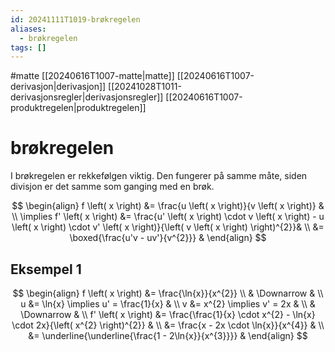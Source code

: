 ```yaml
---
id: 20241111T1019-brøkregelen
aliases:
  - brøkregelen
tags: []
---
```


#matte [[20240616T1007-matte|matte]] [[20240616T1007-derivasjon|derivasjon]] [[20241028T1011-derivasjonsregler|derivasjonsregler]] [[20240616T1007-produktregelen|produktregelen]]

# brøkregelen

I brøkregelen er rekkefølgen viktig. Den fungerer på samme måte, siden divisjon er det samme som ganging med en brøk.

$$
\begin{align}
    f \left( x \right) &= \frac{u \left( x \right)}{v \left( x \right)} & \\
    \implies f' \left( x \right) &= \frac{u' \left( x \right) \cdot v \left( x \right) - u \left( x \right) \cdot v' \left( x \right)}{\left( v \left( x \right) \right)^{2}}& \\
    &= \boxed{\frac{u'v - uv'}{v^{2}}} &
\end{align}
$$

## Eksempel 1

$$
\begin{align}
    f \left( x \right) &= \frac{\ln{x}}{x^{2}} \\
    & \Downarrow & \\
    u &= \ln{x} \implies u' = \frac{1}{x} & \\
    v &= x^{2} \implies v' = 2x & \\
    & \Downarrow & \\
    f' \left( x \right) &= \frac{\frac{1}{x} \cdot x^{2} - \ln{x} \cdot 2x}{\left( x^{2} \right)^{2}} & \\
    &= \frac{x - 2x \cdot \ln{x}}{x^{4}} & \\
    &= \underline{\underline{\frac{1 - 2\ln{x}}{x^{3}}}} &
\end{align}
$$
